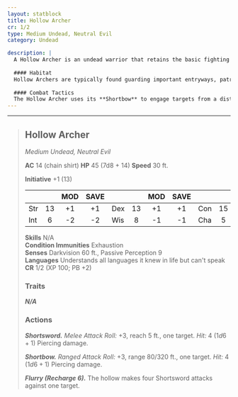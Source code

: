 ```yaml
---
layout: statblock
title: Hollow Archer
cr: 1/2
type: Medium Undead, Neutral Evil
category: Undead

description: |
  A Hollow Archer is an undead warrior that retains the basic fighting skills it possessed in life, driven by a dull, relentless purpose to strike down the living. It appears as a gaunt figure in weathered armor, its eyesockets empty save for the faint glow of malevolent animation.
  
  #### Habitat
  Hollow Archers are typically found guarding important entryways, patrolling walls, or holding defensive positions in ruined fortresses and necromantic dungeons. They act as silent, tireless sentries for their dark masters.
  
  #### Combat Tactics
  The Hollow Archer uses its **Shortbow** to engage targets from a distance, relying on its armor for protection. If cornered or out of ammunition, it draws its **Shortsword**. Like other Hollows, it possesses the dangerous **Flurry** action, which it will use to attempt to overwhelm a single adjacent target with a sudden, relentless barrage of four melee attacks.
---
```


___
> ## Hollow Archer
> *Medium Undead, Neutral Evil*
> 
> **AC** 14 (chain shirt) **HP** 45 (7d8 + 14) **Speed** 30 ft.
> 
> **Initiative** +1 (13)
>
> | | | MOD | SAVE | | | MOD | SAVE | | | MOD | SAVE |
> |:--|:-:|:----:|:----:|:--|:-:|:----:|:----:|:--|:-:|:----:|:----:|
> |Str| 13| +1 | +1 |Dex| 13| +1 | +1 |Con| 15| +2 | +2 |
> |Int| 6| -2 | -2 |Wis| 8| -1 | -1 |Cha| 5| -3 | -3 |
>
> **Skills** N/A  
> **Condition Immunities** Exhaustion  
> **Senses** Darkvision 60 ft., Passive Perception 9  
> **Languages** Understands all languages it knew in life but can't speak  
> **CR** 1/2 (XP 100; PB +2)
>
> ### Traits
>
> ***N/A***
>
> ### Actions
>
> ***Shortsword.*** *Melee Attack Roll:* +3, reach 5 ft., one target. *Hit:* 4 ($1d6 + 1$) Piercing damage.
>
> ***Shortbow.*** *Ranged Attack Roll:* +3, range 80/320 ft., one target. *Hit:* 4 ($1d6 + 1$) Piercing damage.
>
> ***Flurry (Recharge 6).*** The hollow makes four Shortsword attacks against one target.